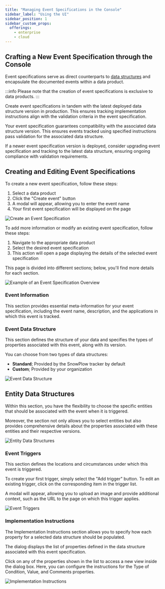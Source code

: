 ```yaml
---
title: "Managing Event Specifications in the Console"
sidebar_label: "Using the UI"
sidebar_position: 1
sidebar_custom_props:
  offerings:
    - enterprise
    - cloud
---
```


## Crafting a New Event Specification through the Console

Event specifications serve as direct counterparts to [data structures](/docs/understanding-tracking-design/managing-your-data-structures/ui/index.md) and encapsulate the documented events within a data product.

:::info
Please note that the creation of event specifications is exclusive to data products.
:::

Create event specifications in tandem with the latest deployed data structure version in production. This ensures tracking implementation instructions align with the validation criteria in the event specification.

Your event specification guarantees compatibility with the associated data structure version. This ensures events tracked using specified instructions pass validation for the associated data structure.

If a newer event specification version is deployed, consider upgrading event specification and tracking to the latest data structure, ensuring ongoing compliance with validation requirements.

## Creating and Editing Event Specifications

To create a new event specification, follow these steps:

1. Select a data product
2. Click the "Create event" button
3. A modal will appear, allowing you to enter the event name
4. Your first event specification will be displayed on the page

![Create an Event Specification](images/create-event-specification.png)

To add more information or modify an existing event specification, follow these steps:

1. Navigate to the appropriate data product
2. Select the desired event specification
3. This action will open a page displaying the details of the selected event specification

This page is divided into different sections; below, you'll find more details for each section.

![Example of an Event Specification Overview](images/event-specification-overvioew.png)

### Event Information

This section provides essential meta-information for your event specification, including the event name, description, and the applications in which this event is tracked.

### Event Data Structure

This section defines the structure of your data and specifies the types of properties associated with this event, along with its version.

You can choose from two types of data structures:

- **Standard**; Provided by the SnowPlow tracker by default
- **Custom**; Provided by your organization

![Event Data Structure](images/event-data-structure.png)

## Entity Data Structures

Within this section, you have the flexibility to choose the specific entities that should be associated with the event when it is triggered.

Moreover, the section not only allows you to select entities but also provides comprehensive details about the properties associated with these entities and their respective versions.

![Entity Data Structures](images/entity-data-structures.png)

### Event Triggers

This section defines the locations and circumstances under which this event is triggered.

To create your first trigger, simply select the "Add trigger" button. To edit an existing trigger, click on the corresponding item in the trigger list.

A modal will appear, allowing you to upload an image and provide additional context, such as the URL to the page on which this trigger applies.

![Event Triggers](images/event-triggers.png)

### Implementation Instructions

The Implementation Instructions section allows you to specify how each property for a selected data structure should be populated.

The dialog displays the list of properties defined in the data structure associated with this event specification.

Click on any of the properties shown in the list to access a new view inside the dialog box. Here, you can configure the instructions for the Type of Condition, Value, and Comments properties.

![Implementation Instructions](images/implementation-instructions.png)